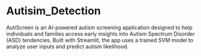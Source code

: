 # Autisim_Detection
AutiScreen is an AI-powered autism screening application designed to help individuals and families access early insights into Autism Spectrum Disorder (ASD) tendencies. Built with Streamlit, the app uses a trained SVM model to analyze user inputs and predict autism likelihood.  
